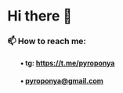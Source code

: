 # Hi there 👋

### 📫 How to reach me: 
####  &nbsp;&nbsp;&nbsp;&nbsp;&nbsp;&nbsp;&nbsp;&nbsp;• tg: https://t.me/pyroponya
####  &nbsp;&nbsp;&nbsp;&nbsp;&nbsp;&nbsp;&nbsp;&nbsp;• pyroponya@gmail.com

<!--
**PyroPonya/PyroPonya** is a ✨ _special_ ✨ repository because its `README.md` (this file) appears on your GitHub profile.

Here are some ideas to get you started:

- 🔭 I’m currently working on ...
- 🌱 I’m currently learning ...
- 👯 I’m looking to collaborate on ...
- 🤔 I’m looking for help with ...
- 💬 Ask me about ...
- 📫 How to reach me: ...
- 😄 Pronouns: ...
- ⚡ Fun fact: ...
-->

